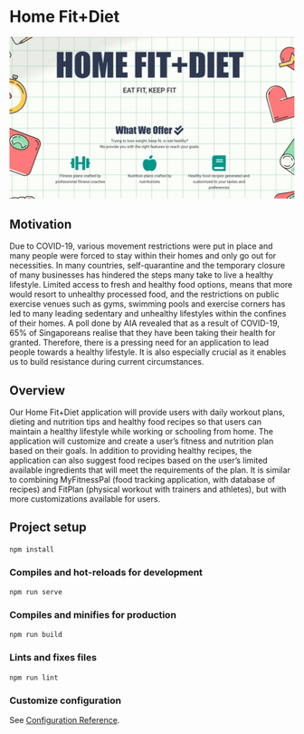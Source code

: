 # Home Fit+Diet
![Image](/public/images/image.jpg?raw=true "Title")
## Motivation

Due to COVID-19, various movement restrictions were put in place and many people were forced to stay within their homes and only go out for necessities. In many countries, self-quarantine and the temporary closure of many businesses has hindered the steps many take to live a healthy lifestyle. Limited access to fresh and healthy food options, means that more would resort to unhealthy processed food, and the restrictions on public exercise venues such as gyms, swimming pools and exercise corners has led to many leading sedentary and unhealthy lifestyles within the confines of their homes. A poll done by AIA revealed that as a result of COVID-19, 65% of Singaporeans realise that they have been taking their health for granted. Therefore, there is a pressing need for an application to lead people towards a healthy lifestyle. It is also especially crucial as it enables us to build resistance during current circumstances.
## Overview

Our Home Fit+Diet application will provide users with daily workout plans, dieting and nutrition tips and healthy food recipes so that users can maintain a healthy lifestyle while working or schooling from home. The application will customize and create a user’s fitness and nutrition plan based on their goals. In addition to providing healthy recipes, the application can also suggest food recipes based on the user’s limited available ingredients that will meet the requirements of the plan. It is similar to combining MyFitnessPal (food tracking application, with database of recipes) and FitPlan (physical workout with trainers and athletes), but with more customizations available for users.

## Project setup
```
npm install
```

### Compiles and hot-reloads for development
```
npm run serve
```

### Compiles and minifies for production
```
npm run build
```

### Lints and fixes files
```
npm run lint
```

### Customize configuration
See [Configuration Reference](https://cli.vuejs.org/config/).
